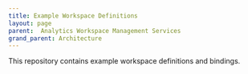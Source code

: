 ```yaml
---
title: Example Workspace Definitions
layout: page
parent:  Analytics Workspace Management Services
grand_parent: Architecture
---
```


This repository contains example workspace definitions and bindings.

